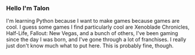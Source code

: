 ### Hello I'm Talon
I'm learning Python because I want to make games because games are cool.
I guess some games I find particularly cool are Xenoblade Chronicles, Half-Life, Fallout: New Vegas, and a bunch of others, I've been gaming since the day I was born, and I've gone through a lot of franchises.
I really just don't know much what to put here. This is probably fine, though.
<!--
**24howet/24howet** is a ✨ _special_ ✨ repository because its `README.md` (this file) appears on your GitHub profile.

Here are some ideas to get you started:

- 🔭 I’m currently working on ...
- 🌱 I’m currently learning ...
- 👯 I’m looking to collaborate on ...
- 🤔 I’m looking for help with ...
- 💬 Ask me about ...
- 📫 How to reach me: ...
- 😄 Pronouns: ...
- ⚡ Fun fact: ...
-->

